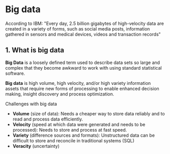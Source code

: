 # Big data

According to IBM: "Every day, 2.5 billion gigabytes of high-velocity data are created in a variety of forms, such as social media posts, information gathered in sensors and medical devices, videos and transaction records"

## 1. What is big data

**Big Data** is a loosely defined term used to describe data sets so large and complex that they become awkward to work with using standard statistical software.

**Big data** is high volume, high velocity, and/or high variety information assets that require new forms of processing to enable enhanced decision making, insight discovery and process optimization.

Challenges with big data

- **Volume** (size of data): Needs a cheaper way to store data reliably and to read and process data efficiently.
- **Velocity** (speed at which data were generated and needs to be processed): Needs to store and process at fast speed.
- **Variety** (difference sources and formats): Unstructured data can be difficult to store and reconcile in traditional systems (SQL)
- **Veracity** (uncertainty)
